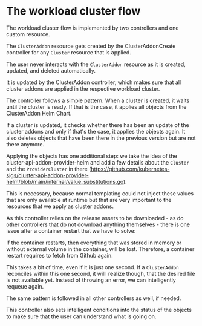# The workload cluster flow

The workload cluster flow is implemented by two controllers and one custom resource.

The `ClusterAddon` resource gets created by the ClusterAddonCreate controller for any `Cluster` resource that is applied.

The user never interacts with the `ClusterAddon` resource as it is created, updated, and deleted automatically. 

It is updated by the ClusterAddon controller, which makes sure that all cluster addons are applied in the respective workload cluster. 

The controller follows a simple pattern. When a cluster is created, it waits until the cluster is ready. If that is the case, it applies all objects from the ClusterAddon Helm Chart. 

If a cluster is updated, it checks whether there has been an update of the cluster addons and only if that's the case, it applies the objects again. It also deletes objects that have been there in the previous version but are not there anymore. 

Applying the objects has one additional step: we take the idea of the cluster-api-addon-provider-helm and add a few details about the `Cluster` and the `ProviderCluster` in there (https://github.com/kubernetes-sigs/cluster-api-addon-provider-helm/blob/main/internal/value_substitutions.go). 

This is necessary, because normal templating could not inject these values that are only available at runtime but that are very important to the resources that we apply as cluster addons.

 As this controller relies on the release assets to be downloaded - as do other controllers that do not download anything themselves - there is one issue after a container restart that we have to solve: 

If the container restarts, then everything that was stored in memory or without external volume in the container, will be lost. Therefore, a container restart requires to fetch from Github again. 

This takes a bit of time, even if it is just one second. If a `ClusterAddon` reconciles within this one second, it willl realize though, that the desired file is not available yet. Instead of throwing an error, we can intelligently requeue again.

The same pattern is followed in all other controllers as well, if needed.

This controller also sets intelligent conditions into the status of the objects to make sure that the user can understand what is going on.